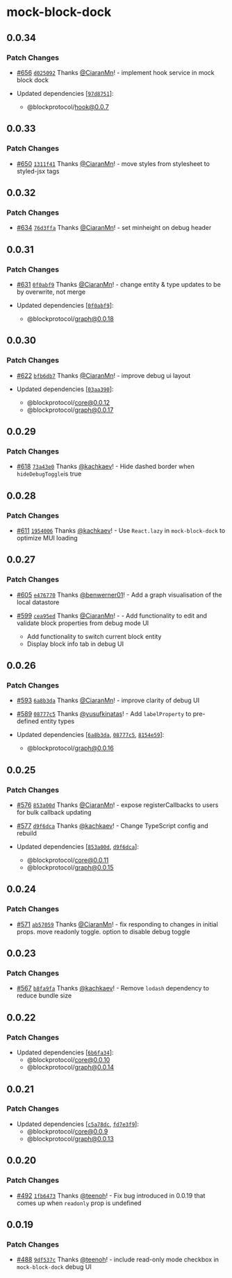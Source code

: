 # mock-block-dock

## 0.0.34

### Patch Changes

- [#656](https://github.com/blockprotocol/blockprotocol/pull/656) [`d025092`](https://github.com/blockprotocol/blockprotocol/commit/d025092b74ba79e27fcd4b28d129743a05e4fea7) Thanks [@CiaranMn](https://github.com/CiaranMn)! - implement hook service in mock block dock

- Updated dependencies [[`97d8751`](https://github.com/blockprotocol/blockprotocol/commit/97d8751a8e700293869d86c6062db9e88c1e24af)]:
  - @blockprotocol/hook@0.0.7

## 0.0.33

### Patch Changes

- [#650](https://github.com/blockprotocol/blockprotocol/pull/650) [`1311f41`](https://github.com/blockprotocol/blockprotocol/commit/1311f415802a3e8fe5b32a8f86e01c1e03c403f3) Thanks [@CiaranMn](https://github.com/CiaranMn)! - move styles from stylesheet to styled-jsx tags

## 0.0.32

### Patch Changes

- [#634](https://github.com/blockprotocol/blockprotocol/pull/634) [`76d3ffa`](https://github.com/blockprotocol/blockprotocol/commit/76d3ffa3b44e1d7e9ff74d5d5723e7ed3c4d08ed) Thanks [@CiaranMn](https://github.com/CiaranMn)! - set minheight on debug header

## 0.0.31

### Patch Changes

- [#631](https://github.com/blockprotocol/blockprotocol/pull/631) [`0f0abf9`](https://github.com/blockprotocol/blockprotocol/commit/0f0abf905e0b06e27049ade5cf271df127c34bba) Thanks [@CiaranMn](https://github.com/CiaranMn)! - change entity & type updates to be by overwrite, not merge

- Updated dependencies [[`0f0abf9`](https://github.com/blockprotocol/blockprotocol/commit/0f0abf905e0b06e27049ade5cf271df127c34bba)]:
  - @blockprotocol/graph@0.0.18

## 0.0.30

### Patch Changes

- [#622](https://github.com/blockprotocol/blockprotocol/pull/622) [`bfb6db7`](https://github.com/blockprotocol/blockprotocol/commit/bfb6db7c3138c410b0003869cb15ebbb5f18ac7a) Thanks [@CiaranMn](https://github.com/CiaranMn)! - improve debug ui layout

- Updated dependencies [[`03aa390`](https://github.com/blockprotocol/blockprotocol/commit/03aa3902540114fd341d48a8d0dfa060d27ee71f)]:
  - @blockprotocol/core@0.0.12
  - @blockprotocol/graph@0.0.17

## 0.0.29

### Patch Changes

- [#618](https://github.com/blockprotocol/blockprotocol/pull/618) [`73a43e0`](https://github.com/blockprotocol/blockprotocol/commit/73a43e0c8484495f21837533b046a35e54e116b6) Thanks [@kachkaev](https://github.com/kachkaev)! - Hide dashed border when `hideDebugToggle`is true

## 0.0.28

### Patch Changes

- [#611](https://github.com/blockprotocol/blockprotocol/pull/611) [`1954006`](https://github.com/blockprotocol/blockprotocol/commit/1954006f6f0785c55986241a7a6ba758c8d557a0) Thanks [@kachkaev](https://github.com/kachkaev)! - Use `React.lazy` in `mock-block-dock` to optimize MUI loading

## 0.0.27

### Patch Changes

- [#605](https://github.com/blockprotocol/blockprotocol/pull/605) [`e476770`](https://github.com/blockprotocol/blockprotocol/commit/e4767703fd53b39208840dc46987d17db663a2f6) Thanks [@benwerner01](https://github.com/benwerner01)! - Add a graph visualisation of the local datastore

- [#599](https://github.com/blockprotocol/blockprotocol/pull/599) [`cea95ed`](https://github.com/blockprotocol/blockprotocol/commit/cea95ed427c820cd9e251dc632da927b5db1f23a) Thanks [@CiaranMn](https://github.com/CiaranMn)! - - Add functionality to edit and validate block properties from debug mode UI
  - Add functionality to switch current block entity
  - Display block info tab in debug UI

## 0.0.26

### Patch Changes

- [#593](https://github.com/blockprotocol/blockprotocol/pull/593) [`6a8b3da`](https://github.com/blockprotocol/blockprotocol/commit/6a8b3dabd1dd54badfa7612e199d0c5911b28206) Thanks [@CiaranMn](https://github.com/CiaranMn)! - improve clarity of debug UI

- [#589](https://github.com/blockprotocol/blockprotocol/pull/589) [`08777c5`](https://github.com/blockprotocol/blockprotocol/commit/08777c5882227db090a912b51b1cb757821ba7c4) Thanks [@yusufkinatas](https://github.com/yusufkinatas)! - Add `labelProperty` to pre-defined entity types

- Updated dependencies [[`6a8b3da`](https://github.com/blockprotocol/blockprotocol/commit/6a8b3dabd1dd54badfa7612e199d0c5911b28206), [`08777c5`](https://github.com/blockprotocol/blockprotocol/commit/08777c5882227db090a912b51b1cb757821ba7c4), [`8154e59`](https://github.com/blockprotocol/blockprotocol/commit/8154e59c29de21a2a831f6a0536a6f1ec265d10c)]:
  - @blockprotocol/graph@0.0.16

## 0.0.25

### Patch Changes

- [#576](https://github.com/blockprotocol/blockprotocol/pull/576) [`853a00d`](https://github.com/blockprotocol/blockprotocol/commit/853a00df8468b277b8a7f73e2242d686fedc5b3d) Thanks [@CiaranMn](https://github.com/CiaranMn)! - expose registerCallbacks to users for bulk callback updating

- [#577](https://github.com/blockprotocol/blockprotocol/pull/577) [`d9f6dca`](https://github.com/blockprotocol/blockprotocol/commit/d9f6dca9902867fdde9c2ad0ee93ed80889b12bc) Thanks [@kachkaev](https://github.com/kachkaev)! - Change TypeScript config and rebuild

- Updated dependencies [[`853a00d`](https://github.com/blockprotocol/blockprotocol/commit/853a00df8468b277b8a7f73e2242d686fedc5b3d), [`d9f6dca`](https://github.com/blockprotocol/blockprotocol/commit/d9f6dca9902867fdde9c2ad0ee93ed80889b12bc)]:
  - @blockprotocol/core@0.0.11
  - @blockprotocol/graph@0.0.15

## 0.0.24

### Patch Changes

- [#571](https://github.com/blockprotocol/blockprotocol/pull/571) [`ab57059`](https://github.com/blockprotocol/blockprotocol/commit/ab5705954b7f245b80592a97b20440930633a140) Thanks [@CiaranMn](https://github.com/CiaranMn)! - fix responding to changes in initial props. move readonly toggle. option to disable debug toggle

## 0.0.23

### Patch Changes

- [#567](https://github.com/blockprotocol/blockprotocol/pull/567) [`b8fa9fa`](https://github.com/blockprotocol/blockprotocol/commit/b8fa9fa06a632acaf388f1c654613342f6845286) Thanks [@kachkaev](https://github.com/kachkaev)! - Remove `lodash` dependency to reduce bundle size

## 0.0.22

### Patch Changes

- Updated dependencies [[`6b6fa34`](https://github.com/blockprotocol/blockprotocol/commit/6b6fa3475aa2c8d52daa03244d6b8b9babbcc06e)]:
  - @blockprotocol/core@0.0.10
  - @blockprotocol/graph@0.0.14

## 0.0.21

### Patch Changes

- Updated dependencies [[`c5a78dc`](https://github.com/blockprotocol/blockprotocol/commit/c5a78dc448a374750b677f097d3b7287b86274fc), [`fd7e3f9`](https://github.com/blockprotocol/blockprotocol/commit/fd7e3f9491110034f64f8d690e2410ca388f1620)]:
  - @blockprotocol/core@0.0.9
  - @blockprotocol/graph@0.0.13

## 0.0.20

### Patch Changes

- [#492](https://github.com/blockprotocol/blockprotocol/pull/492) [`1fb6473`](https://github.com/blockprotocol/blockprotocol/commit/1fb64732f19697a7292009330b83049abfdfc6fe) Thanks [@teenoh](https://github.com/teenoh)! - Fix bug introduced in 0.0.19 that comes up when `readonly` prop is undefined

## 0.0.19

### Patch Changes

- [#488](https://github.com/blockprotocol/blockprotocol/pull/488) [`9df537c`](https://github.com/blockprotocol/blockprotocol/commit/9df537ce3426367127de1526f1530e05bc00274a) Thanks [@teenoh](https://github.com/teenoh)! - include read-only mode checkbox in `mock-block-dock` debug UI
